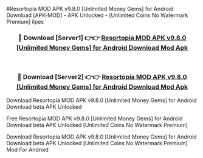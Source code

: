 #Resortopia MOD APK v9.8.0 [Unlimited Money Gems] for Android Download [APK-MOD] - APK Unlocked - [Unlimited Coins No Watermark Premium] ilpes



<div align="center">

<h3>🔴 Download [Server1] 👉👉 <a href="https://momento.my/?title=Resortopia_MOD_APK_v9.8.0_[Unlimited_Money_Gems]_for_Android_Download">Resortopia MOD APK v9.8.0 [Unlimited Money Gems] for Android Download Mod Apk</a></h3><br>

<h3>🔴 Download [Server2] 👉👉 <a href="https://momento.my/?title=Resortopia_MOD_APK_v9.8.0_[Unlimited_Money_Gems]_for_Android_Download">Resortopia MOD APK v9.8.0 [Unlimited Money Gems] for Android Download Mod Apk</a></h3>
</div>



Download Resortopia MOD APK v9.8.0 [Unlimited Money Gems] for Android Download beta APK Unlocked

Free Resortopia MOD APK v9.8.0 [Unlimited Money Gems] for Android Download beta APK Unlocked [Unlimited Coins No Watermark Premium]

Download Resortopia MOD APK v9.8.0 [Unlimited Money Gems] for Android Download beta APK Unlocked [Unlimited Coins No Watermark Premium] Mod For Android
